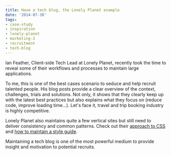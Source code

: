 ```yaml
---
title: Have a tech blog, the Lonely Planet example
date: '2014-07-30'
tags:
- case-study
- inspiration
- lonely-planet
- marketing-2
- recruitment
- tech-blog
---
```


Ian Feather, Client-side Tech Lead at Lonely Planet, recently took the time to reveal some of their workflows and processes to maintain large applications.

To me, this is one of the best cases scenario to seduce and help recruit talented people. His blog posts provide a clear overview of the context, challenges, trials and solutions. Not only, it shows that they clearly keep up with the latest best practices but also explains what they focus on (reduce code, improve loading time...). Let's face it, travel and trip booking industry is highly competitive.

Lonely Planet also maintains quite a few vertical sites but still need to deliver consistency and common patterns. Check out their [approach to CSS](http://ianfeather.co.uk/css-at-lonely-planet/) and [how to maintain a style guide](http://ianfeather.co.uk/a-maintainable-style-guide/).

Maintaining a tech blog is one of the most powerful medium to provide insight and motivation to potential recruits.

